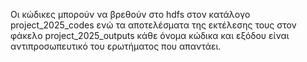 Οι κώδικες μπορούν να βρεθούν στο hdfs στον κατάλογο project_2025_codes ενώ τα αποτελέσματα της εκτέλεσης τους στον φάκελο project_2025_outputs κάθε όνομα κώδικα και εξόδου είναι αντιπροσωπευτικό του ερωτήματος που απαντάει.
